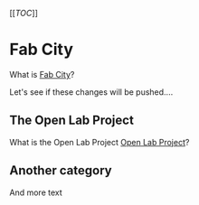 [[_TOC_]]
# Fab City
What is <a href="https://fabcity.uber.space/Fab%20City%20Hamburg%20Definition.md/ed34707e46ba99142c65d89e7b25bb18dc801274" title="Title">Fab City</a>?

Let's see if these changes will be pushed....

## The Open Lab Project
What is the Open Lab Project  <a href="https://fabcity.uber.space/Open%20Lab.md" title="Title"> Open Lab Project</a>?

## Another category
And more text